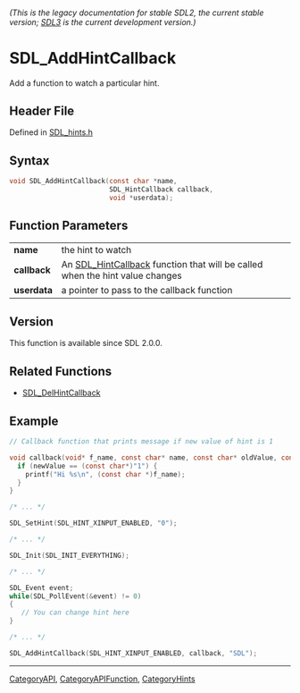 ###### (This is the legacy documentation for stable SDL2, the current stable version; [SDL3](https://wiki.libsdl.org/SDL3/) is the current development version.)
# SDL_AddHintCallback

Add a function to watch a particular hint.

## Header File

Defined in [SDL_hints.h](https://github.com/libsdl-org/SDL/blob/SDL2/include/SDL_hints.h)

## Syntax

```c
void SDL_AddHintCallback(const char *name,
                         SDL_HintCallback callback,
                         void *userdata);

```

## Function Parameters

|                  |                                                                                                  |
| ---------------- | ------------------------------------------------------------------------------------------------ |
| **name**         | the hint to watch                                                                                |
| **callback**     | An [SDL_HintCallback](SDL_HintCallback) function that will be called when the hint value changes |
| **userdata**     | a pointer to pass to the callback function                                                       |

## Version

This function is available since SDL 2.0.0.

## Related Functions

* [SDL_DelHintCallback](SDL_DelHintCallback)


## Example

```c
// Callback function that prints message if new value of hint is 1

void callback(void* f_name, const char* name, const char* oldValue, const char* newValue) {
  if (newValue == (const char*)"1") {
    printf("Hi %s\n", (const char *)f_name);
  }
}

/* ... */

SDL_SetHint(SDL_HINT_XINPUT_ENABLED, "0");

/* ... */

SDL_Init(SDL_INIT_EVERYTHING);

/* ... */

SDL_Event event;
while(SDL_PollEvent(&event) != 0)
{
   // You can change hint here
}

/* ... */

SDL_AddHintCallback(SDL_HINT_XINPUT_ENABLED, callback, "SDL");
```

----
[CategoryAPI](CategoryAPI), [CategoryAPIFunction](CategoryAPIFunction), [CategoryHints](CategoryHints)


